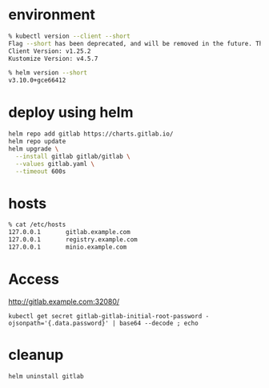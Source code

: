# environment

```zsh
% kubectl version --client --short
Flag --short has been deprecated, and will be removed in the future. The --short output will become the default.
Client Version: v1.25.2
Kustomize Version: v4.5.7

% helm version --short                          
v3.10.0+gce66412
```

# deploy using helm

```zsh
helm repo add gitlab https://charts.gitlab.io/
helm repo update
helm upgrade \
  --install gitlab gitlab/gitlab \
  --values gitlab.yaml \
  --timeout 600s
```

# hosts
```bash
% cat /etc/hosts
127.0.0.1       gitlab.example.com
127.0.0.1       registry.example.com
127.0.0.1       minio.example.com
```

# Access

http://gitlab.example.com:32080/

```
kubectl get secret gitlab-gitlab-initial-root-password -ojsonpath='{.data.password}' | base64 --decode ; echo
```

# cleanup

```zsh
helm uninstall gitlab
```